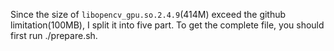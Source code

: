 Since the size of `libopencv_gpu.so.2.4.9`(414M) exceed the github limitation(100MB), I split it into five part. To get the complete file, you should first run ./prepare.sh.
